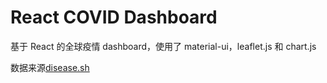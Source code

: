 # React COVID Dashboard

基于 React 的全球疫情 dashboard，使用了 material-ui，leaflet.js 和 chart.js

数据来源[disease.sh](https://disease.sh/)
